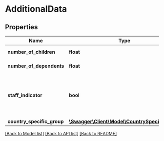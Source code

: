 # AdditionalData

## Properties
Name | Type | Description | Notes
------------ | ------------- | ------------- | -------------
**number_of_children** | **float** | Number of children | [optional] 
**number_of_dependents** | **float** | Number of dependants | [optional] 
**staff_indicator** | **bool** | Indicates whether prospect is a Citi Staff. Valid values: true and false | [optional] 
**country_specific_group** | [**\Swagger\Client\Model\CountrySpecificGroup**](CountrySpecificGroup.md) |  | [optional] 

[[Back to Model list]](../../README.md#documentation-for-models) [[Back to API list]](../../README.md#documentation-for-api-endpoints) [[Back to README]](../../README.md)

